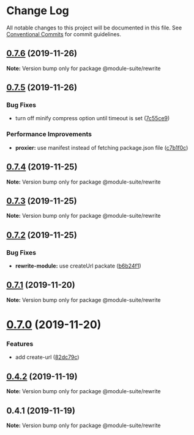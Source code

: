 # Change Log

All notable changes to this project will be documented in this file.
See [Conventional Commits](https://conventionalcommits.org) for commit guidelines.

## [0.7.6](https://github.com/zelzen/module-suite/compare/@module-suite/rewrite@0.7.5...@module-suite/rewrite@0.7.6) (2019-11-26)

**Note:** Version bump only for package @module-suite/rewrite





## [0.7.5](https://github.com/zelzen/module-suite/compare/@module-suite/rewrite@0.7.4...@module-suite/rewrite@0.7.5) (2019-11-26)


### Bug Fixes

* turn off minify compress option until timeout is set ([7c55ce9](https://github.com/zelzen/module-suite/commit/7c55ce9564c60efae628d3fb0d0ed1847bb6548a))


### Performance Improvements

* **proxier:** use manifest instead of fetching package.json file ([c7b1f0c](https://github.com/zelzen/module-suite/commit/c7b1f0c54f465031c66f55389360937cda22b824))





## [0.7.4](https://github.com/zelzen/module-suite/compare/@module-suite/rewrite@0.7.3...@module-suite/rewrite@0.7.4) (2019-11-25)

**Note:** Version bump only for package @module-suite/rewrite





## [0.7.3](https://github.com/zelzen/module-suite/compare/@module-suite/rewrite@0.7.2...@module-suite/rewrite@0.7.3) (2019-11-25)

**Note:** Version bump only for package @module-suite/rewrite





## [0.7.2](https://github.com/zelzen/module-suite/compare/@module-suite/rewrite@0.7.1...@module-suite/rewrite@0.7.2) (2019-11-25)


### Bug Fixes

* **rewrite-module:** use createUrl packate ([b6b24f1](https://github.com/zelzen/module-suite/commit/b6b24f1f43411c006eba753189778f35dccafff7))





## [0.7.1](https://github.com/zelzen/module-suite/compare/@module-suite/rewrite@0.7.0...@module-suite/rewrite@0.7.1) (2019-11-20)

**Note:** Version bump only for package @module-suite/rewrite





# [0.7.0](https://github.com/zelzen/module-suite/compare/@module-suite/rewrite@0.4.2...@module-suite/rewrite@0.7.0) (2019-11-20)


### Features

* add create-url ([82dc79c](https://github.com/zelzen/module-suite/commit/82dc79cd4e1cba0173c52f2ea9bd31571be6161f))





## [0.4.2](https://github.com/zelzen/module-suite/compare/@module-suite/rewrite@0.4.1...@module-suite/rewrite@0.4.2) (2019-11-19)

**Note:** Version bump only for package @module-suite/rewrite





## 0.4.1 (2019-11-19)

**Note:** Version bump only for package @module-suite/rewrite
